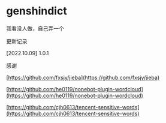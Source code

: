 # genshindict
我看没人做，自己弄一个



更新记录





[2022.10.09] 1.0.1 


感谢

[https://github.com/fxsjy/jieba](https://github.com/fxsjy/jieba)

[https://github.com/he0119/nonebot-plugin-wordcloud](https://github.com/he0119/nonebot-plugin-wordcloud)

[https://github.com/cjh0613/tencent-sensitive-words](https://github.com/cjh0613/tencent-sensitive-words)
